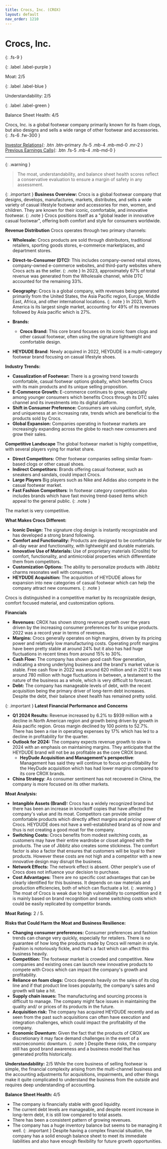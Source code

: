 ```yaml
---
title: Crocs, Inc. (CROX)
layout: default
nav_order: 1210
---
```


# Crocs, Inc.
{: .fs-9 }

{: .label .label-purple }

Moat: 2/5

{: .label .label-blue }

Understandability: 2/5

{: .label .label-green }

Balance Sheet Health: 4/5

Crocs, Inc. is a global footwear company primarily known for its foam clogs, but also designs and sells a wide range of other footwear and accessories.
{: .fs-6 .fw-300 }

[Investor Relations](https://www.google.com/search?q=CROX+investor+relations){: .btn .btn-primary .fs-5 .mb-4 .mb-md-0 .mr-2 }
[Previous Earnings Calls](https://discountingcashflows.com/company/CROX/transcripts/){: .btn .fs-5 .mb-4 .mb-md-0 }

---

{: .warning }
>The moat, understandability, and balance sheet health scores reflect a conservative evaluation to ensure a margin of safety in any assessment.



{: .important }
**Business Overview:**
Crocs is a global footwear company that designs, develops, manufactures, markets, distributes, and sells a wide variety of casual lifestyle footwear and accessories for men, women, and children. They are known for their iconic, comfortable, and innovative footwear.
{: .note }
Crocs positions itself as a "global leader in innovative casual footwear", offering both comfort and style for consumers worldwide.

**Revenue Distribution**
Crocs operates through two primary channels:
*   **Wholesale:** Crocs products are sold through distributors, traditional retailers, sporting goods stores, e-commerce marketplaces, and department stores.
*   **Direct-to-Consumer (DTC):** This includes company-owned retail stores, company-owned e-commerce websites, and third-party websites where Crocs acts as the seller.
{: .note }
In 2023, approximately 67% of total revenue was generated from the Wholesale channel, while DTC accounted for the remaining 33%.

*   **Geography:** Crocs is a global company, with revenues being generated primarily from the United States, the Asia Pacific region, Europe, Middle East, Africa, and other international locations. 
{: .note }
In 2023, North America is its largest single market, accounting for 49% of its revenues followed by Asia pacific which is 27%.

*   **Brands:**
    *   **Crocs Brand:** This core brand focuses on its iconic foam clogs and other casual footwear, often using the signature lightweight and comfortable design.
   *  **HEYDUDE Brand**: Newly acquired in 2022, HEYDUDE is a multi-category footwear brand focusing on casual lifestyle shoes.

**Industry Trends:**
*   **Casualization of Footwear:** There is a growing trend towards comfortable, casual footwear options globally, which benefits Crocs with its main products and its unique selling proposition.
*   **E-Commerce Growth:** E-commerce continues to grow, especially among younger consumers which benefits Crocs through its DTC sales channel and its investments into its digital platform.
*   **Shift in Consumer Preference:** Consumers are valuing comfort, style, and uniqueness at an increasing rate, trends which are beneficial to the products sold by Crocs.
*   **Global Expansion:** Companies operating in footwear markets are increasingly expanding across the globe to reach new consumers and grow their sales.

**Competitive Landscape**
The global footwear market is highly competitive, with several players vying for market share.
*   **Direct Competitors:** Other footwear companies selling similar foam-based clogs or other casual shoes. 
*  **Indirect Competitors:** Brands offering casual footwear, such as sneakers and sandals, could impact Crocs.
*   **Large Players** Big players such as Nike and Adidas also compete in the casual footwear market.
*   **Fast Fashion Competitors**: In footwear category competition also includes brands which have fast moving trend-based items which appeal to the general public.
{: .note }

   The market is very competitive.

**What Makes Crocs Different:**
*  **Iconic Design:** The signature clog design is instantly recognizable and has developed a strong brand following. 
*  **Comfort and Functionality:** Products are designed to be comfortable for all-day wear and functionality, with lightweight and durable materials.
*  **Innovative Use of Materials:** Use of proprietary materials (Croslite) for comfort, functionality, and antimicrobial properties which differentiate them from competitors.
 *  **Customization Options:** The ability to personalize products with Jibbitz charms resonates well with consumers.
* **HEYDUDE Acquisition:** The acquisition of HEYDUDE allows for expansion into new categories of casual footwear which can help the company attract new consumers. 
{: .note }

Crocs is distinguished in a competitive market by its recognizable design, comfort focused material, and customization options.

**Financials**
*   **Revenues:** CROX has shown strong revenue growth over the years driven by the increasing consumer preferences for its unique products. 2022 was a record year in terms of revenues.
*   **Margins:** Crocs generally operates on high margins, driven by its pricing power and relatively low manufacturing costs. Operating profit margins have been pretty stable at around 24% but it also has had huge fluctuations in recent times from around 15% to 30%.
*   **Cash Flow:** The company has shown good cash flow generation, indicating a strong underlying business and the brand's market value is stable. Free cash flow in 2022 was around 620 million and in 2021 it was around 780 million with huge fluctuations in between, a testament to the nature of the business as a whole, which is very difficult to forecast.
*   **Debt:** The company has manageable levels of debt, with the recent acquisition being the primary driver of long-term debt increases. Despite the debt, their balance sheet health has remained pretty solid.

{: .important }
**Latest Financial Performance and Concerns**
*   **Q1 2024 Results:** Revenue increased by 6.2% to $939 million with a decline in North American region and growth being driven by growth in Asia pacific region. Gross margin declined by 100 points to 52.7%. There has been a rise in operating expenses by 17% which has led to a decline in profitability for the quarter.
 *  **Outlook for 2024:** The company expects revenue growth to slow in 2024 with an emphasis on maintaining margins. They anticipate that the HEYDUDE brand will not be as profitable as the core CROX brand.
    *  **HeyDude Acquisition and Management's perspective**: Management has said they will continue to focus on profitability for the HeyDude acquisition which has had lower margins compared to its core CROX brands.
 * **China Strategy**: As consumer sentiment has not recovered in China, the company is more focused on its other markets.

**Moat Analysis:**
*   **Intangible Assets (Brand):** Crocs has a widely recognized brand but there has been an increase in knockoff copies that have affected the company's value and its moat. Competitors can provide similar comfortable products which directly affect margins and pricing power of Crocs. HEYDUDE does not have a well-established brand as of now and thus is not creating a good moat for the company.
*   **Switching Costs:** Crocs benefits from modest switching costs, as customers may have their entire wardrobe or closet aligned with the products. The use of Jibbitz also creates some stickiness. The comfort factor is also a factor that ensures that customers will be loyal to their products. However these costs are not high and a competitor with a new innovative design may disrupt the business.
*   **Network Effects:** The network effect is absent. Other people's use of Crocs does not influence your decision to purchase.
*   **Cost Advantages:** There are no specific cost advantages that can be clearly identified for this business. It depends on raw materials and production efficiencies, both of which can fluctuate a lot.
{: .warning }
The moat of Crocs is weak due to high vulnerability to competition and it is mainly based on brand recognition and some switching costs which could be easily replicated by competitor brands.

**Moat Rating:** 2 / 5.

**Risks that Could Harm the Moat and Business Resilience:**
*   **Changing consumer preferences:** Consumer preferences and fashion trends can change very quickly, especially for retailers. There is no guarantee of how long the products made by Crocs will remain in style. Fashion is notoriously fickle, and that's a fact which can affect this business heavily.
*   **Competition:** The footwear market is crowded and competitive. New companies and existing ones can launch new innovative products to compete with Crocs which can impact the company's growth and profitability.
*   **Reliance on foam clogs:** Crocs depends heavily on the sales of its clog line and if that product line loses popularity, the company's sales and growth will take a hit.
*  **Supply chain issues:** The manufacturing and sourcing process is difficult to manage. The company might face issues in maintaining the quality and/ or prices of its products in the future. 
*   **Acquisition risk:** The company has acquired HEYDUDE recently and as seen from the past such acquisitions can often have execution and integration challenges, which could impact the profitability of the company.
* **Economic Downturn**: Given the fact that the products of CROX are discretionary it may face demand challenges in the event of a macroeconomic downturn.
{: .note }
Despite these risks, the company still has good brand awareness and a business model that has generated profits historically.

**Understandability:** 2/5
While the core business of selling footwear is simple, the financial complexity arising from the multi-channel business and the accounting adjustments for acquisitions, impairments, and other things make it quite complicated to understand the business from the outside and requires deep understanding of accounting.

**Balance Sheet Health:** 4/5
*   The company is financially stable with good liquidity.
*   The current debt levels are manageable, and despite recent increase in long-term debt, it is still low compared to total assets.
*   There has been a consistent pattern of growing revenues.
*  The company has a huge inventory balance but seems to be managing it well.
{: .important }
Despite having a complex financial situation, the company has a solid enough balance sheet to meet its immediate liabilities and also have enough flexibility for future growth opportunities.

